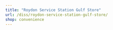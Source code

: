 ```yaml
---
title: "Roydon Service Station Gulf Store"
url: /diss/roydon-service-station-gulf-store/
shop: convenience
---
```

